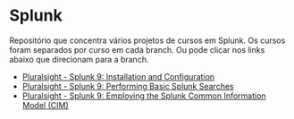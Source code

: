 # Splunk
Repositório que concentra vários projetos de cursos em Splunk.
Os cursos foram separados por curso em cada branch. Ou pode clicar nos links abaixo que direcionam para a branch.

* [Pluralsight - Splunk 9: Installation and Configuration](https://github.com/rafaelpeinado/splunk/tree/pluralsight/splunk-9-installation-and-configuration)
* [Pluralsight - Splunk 9: Performing Basic Splunk Searches](https://github.com/rafaelpeinado/splunk/tree/pluralsight/splunk-9-performing-basic-splunk-searches)
* [Pluralsight - Splunk 9: Employing the Splunk Common Information Model (CIM)](https://github.com/rafaelpeinado/splunk/tree/feature/splunk-9-employing-the-splunk-common-information-model-cim)
